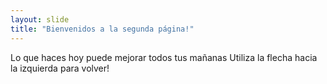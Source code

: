 ```yaml
---
layout: slide
title: "Bienvenidos a la segunda página!"
---
```

Lo que haces hoy puede mejorar todos tus mañanas
Utiliza la flecha hacia la izquierda para volver!
